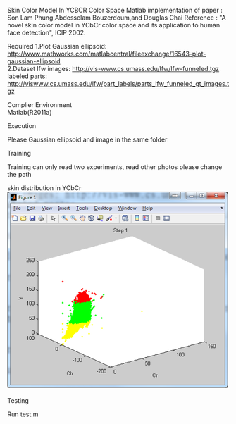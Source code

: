 Skin Color Model In YCBCR Color Space
Matlab implementation of paper : Son Lam Phung,Abdesselam Bouzerdoum,and Douglas Chai
Reference : "A novel skin color model in YCbCr color space and its application to human face detection", ICIP 2002.


Required
1.Plot Gaussian ellipsoid: http://www.mathworks.com/matlabcentral/fileexchange/16543-plot-gaussian-ellipsoid <br>
2.Dataset 
lfw images: http://vis-www.cs.umass.edu/lfw/lfw-funneled.tgz <br>
labeled parts: http://viswww.cs.umass.edu/lfw/part_labels/parts_lfw_funneled_gt_images.tgz<br>

Complier Environment<br>
Matlab(R2011a)<br>

Execution

Please  Gaussian ellipsoid and image in the same folder

Training


Training can only read two experiments, read other photos please change the path


skin distribution in YCbCr 
<br>
![Skin distribution in YCbCr](uninitialized.png)
<br>




Testing

Run test.m




